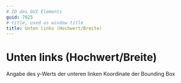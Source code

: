 ```yaml
---
# ID des GUI Elements
guid: 7025
# title, used as window title
title: Unten links (Hochwert/Breite)
---
```


# Unten links (Hochwert/Breite)

Angabe des y-Werts der unteren linken Koordinate der Bounding Box

